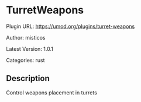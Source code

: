 # TurretWeapons

Plugin URL: https://umod.org/plugins/turret-weapons

Author: misticos

Latest Version: 1.0.1

Categories: rust

## Description

Control weapons placement in turrets
